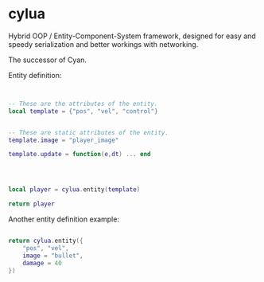 
# cylua


Hybrid OOP / Entity-Component-System framework,
designed for easy and speedy
serialization and better workings with networking.

The successor of Cyan.



Entity definition:
```lua


-- These are the attributes of the entity.
local template = {"pos", "vel", "control"}


-- These are static attributes of the entity.
template.image = "player_image"

template.update = function(e,dt) ... end




local player = cylua.entity(template)

return player

```



Another entity definition example:
```lua

return cylua.entity({
    "pos", "vel",
    image = "bullet",
    damage = 40
})

```





